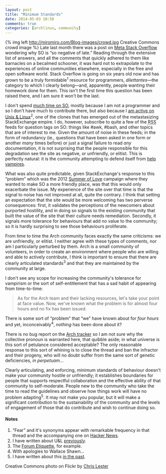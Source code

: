 ```yaml
---
layout: post
title: "Minimum Standards"
date: 2014-05-03 10:58
comments: true
categories: [archlinux, community]
---
```

{% img left http://miromiro.com/Blog-images/crowd.jpg Creative Commons crowd image %}
Late last month there was a post on 
[Meta Stack
Overflow](http://meta.stackoverflow.com/questions/251758/why-is-stack-overflow-so-negative-of-late 'All the hate…') wondering why SO is “so negative of late.” Reading through the
extensive list of answers, and all the comments that quickly adhered to them
like barnacles on a becalmed schooner, it was hard not to extrapolate to the
experiences of online communities elsewhere, especially in the free and open
software world. Stack Overflow is going on six years old now and has grown to
be a truly formidable<sup>1</sup> resource for programmers, *dilettantes*—the
category to which I clearly belong—and, apparently, people wanting their
homework done for them. This isn't the first time this question has been raised
there, and I am sure it won't be the last.

I don't spend [much time on SO](http://stackoverflow.com/users/712613/jasonwryan 'My SO profile'),
mostly because I am not a programmer and so I don't have much to contribute there, but also because
I [am active on Unix & Linux](http://unix.stackexchange.com/users/6761/jasonwryan 'U&L profile')<sup>2</sup>, 
one of the clones that has emerged out of the metastasizing StackExchange
empire. I do, however, subscribe to quite a few of the <acronym title="Really Simple Syndication">RSS</acronym> 
feeds for question tags on SO: things like #awk, #bash, and other topics that are of interest
to me. Given the amount of noise in these feeds; in the form of redundancy (ie., questions
that have been asked in one form or another *many* times before) or just a signal failure to read
*any* documentation, it is not surprising that the people responsible for this degradation
see the site as negative, or unfriendly, or elitist. This is perfectly natural: it is the
community attempting to defend itself from
[help vampires](http://jasonwryan.com/blog/2012/03/17/vampires/ 'Post on the scourge').

What was also quite predictable, given StackExchange's response to this “problem” which was the
2012 [Summer of Love](http://blog.stackoverflow.com/2012/07/kicking-off-the-summer-of-love/ 'SE Blog post')
campaign where they wanted to make SO a more friendly place, was that this would only 
exacerbate the issue. My experience of the site over that time is that the signal to noise has
not improved at all, quite the contrary. I think that setting an expectation that the site
would be more welcoming has two perverse consequences: first, it validates the perceptions
of the newcomers about purported hostility, and in doing so signals to the existing community
that built the value of the site that their culture needs remediation. Secondly, it signals 
more tolerance for behaviours that add no value to the community; so it is hardly surprising
to see those behaviours proliferate.

From time to time the Arch community faces exactly the same criticisms: we are unfriendly, 
or elitist. I neither agree with these types of comments, nor am I particularly perturbed by
them. Arch is a small community of volunteers, in order to create an environment where people
who are willing and able to actively contribute, I think is important to ensure that there
are clearly articulated standards<sup>3</sup> and that they are maintained by the
community at large. 

I don't see any scope for increasing the community's tolerance for vampirism or the sort
of self-entitlement that has a sad habit of appearing from time-to-time:

<blockquote> As for the Arch team and their lacking resources, let's take your point at face value.  Now, we've known what the problem is for almost four hours and no fix has been issued.</blockquote>

There is some sort of “problem” that “we” have known about for *four hours* and
yet, inconceivably<sup>4</sup>, *nothing* has been done about it?

There is no bug report on the [Arch tracker](https://bugs.archlinux.org/ 'Flyspray') so 
I am not sure why the collective pronoun is warranted here, that quibble aside; in what 
universe is this sort of petulance considered acceptable? The only reasonable response
to this sort of whining is to close the thread and ban the infractor and their progeny, who
will no doubt suffer from the same sort of genetic deficiencies, *in perpetuam*…

Clearly articulating, and enforcing, minimum standards of behaviour doesn't
make your community hostile or unfriendly; it establishes boundaries for people
that supports respectful collaboration and the effective ability of that
community to self-moderate.  People new to the community who take the time to
read the guidelines and observe how things work will have no problem
adapting<sup>5</sup>. It may not make you popular, but it will make a
significant contribution to the sustainability of the community and the levels
of engagement of those that do contribute and wish to continue doing so.

#### Notes
1. “Fear” and it's synonyms appear with remarkable frequency in that thread and the accompanying one on
[Hacker News](https://news.ycombinator.com/item?id=7650799).
2. I have written about U&L [previously](http://jasonwryan.com/blog/2011/05/28/quoras-quandary/).
3. The [Forum Etiquette](https://wiki.archlinux.org/index.php/Forum_Etiquette), for example.
4. With apologies to Wallace Shawn…
5. I have written about this [in the past](http://jasonwryan.com/blog/categories/community/).

Creative Commons photo on Flickr by [Chris Lester](https://www.flickr.com/photos/moonstoneportrait/75687093/)
